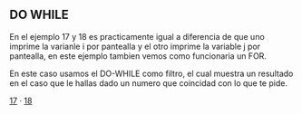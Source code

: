 ## DO WHILE
En el ejemplo 17 y 18 es practicamente igual a diferencia de que uno imprime la varianle i por pantealla y el otro imprime la variable j por pantealla, en este ejemplo tambien vemos como funcionaria un FOR.

En este caso usamos el DO-WHILE como filtro, el cual muestra un resultado en el caso que le hallas dado un numero que coincidad con lo que te pide.

[17](./DOWHILE17.java) · [18](./DOWHILE18.java)